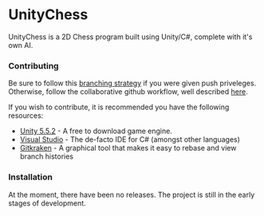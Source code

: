 # UnityChess

UnityChess is a 2D Chess program built using Unity/C#, complete with it's own AI.

### Contributing
Be sure to follow this [branching strategy](https://docs.google.com/document/d/15klJI6eCww5gX8QA6ZMac-jmPLpe1CN79f1v6vGPkNw/pub) if you were given push priveleges. Otherwise, follow the collaborative github workflow, well described [here](https://github.com/asmeurer/git-workflow/blob/master/README.md).


If you wish to contribute, it is recommended you have the following resources:

* [Unity 5.5.2](https://unity3d.com/get-unity/download/archive) - A free to download game engine.
* [Visual Studio](https://www.visualstudio.com/downloads/) - The de-facto IDE for C# (amongst other languages)
* [Gitkraken](https://www.gitkraken.com/download) - A graphical tool that makes it easy to rebase and view branch histories

### Installation

At the moment, there have been no releases. The project is still in the early stages of development.
